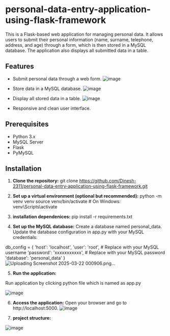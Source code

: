 # personal-data-entry-application-using-flask-framework

This is a Flask-based web application for managing personal data. It allows users to submit their personal information (name, surname, telephone, address, and age) through a form, which is then stored in a MySQL database. The application also displays all submitted data in a table.

## Features
- Submit personal data through a web form.
  ![image](https://github.com/user-attachments/assets/5d4efb12-2175-4aab-a9a5-c5a01237cead)

- Store data in a MySQL database.
  ![image](https://github.com/user-attachments/assets/5480a201-c6b2-4ee0-87b6-2d05c8da32ff)

- Display all stored data in a table.
  ![image](https://github.com/user-attachments/assets/3bad6408-e717-4dc5-855a-6a70c3d2473c)

- Responsive and clean user interface.
  
## Prerequisites
- Python 3.x
- MySQL Server
- Flask
- PyMySQL

## Installation

1. **Clone the repository:**
   git clone https://github.com/Dinesh-2311/personal-data-entry-application-using-flask-framework.git

 2. **Set up a virtual environment (optional but recommended):**
 python -m venv venv
source venv/bin/activate  # On Windows: venv\Scripts\activate

3. **installation dependenices:**
pip install -r requirements.txt

4. **Set up the MySQL database:**
Create a database named personal_data.
Update the database configuration in app.py with your MySQL credentials:

db_config = {
    'host': 'localhost',
    'user': 'root',  # Replace with your MySQL username
    'password': 'xxxxxxxxxxx',  # Replace with your MySQL password
    'database': 'personal_data'
}
![Uploading Screenshot 2025-03-22 000906.png…]()

5. **Run the application:**

Run application by clicking python file which is named as app.py

![image](https://github.com/user-attachments/assets/f19afc28-b9a0-4c0c-a88a-8b9ee4716336)


6. **Access the application:**
Open your browser and go to http://localhost:5000.
![image](https://github.com/user-attachments/assets/23c6ba71-0740-49bd-89b2-bf98ed056eec)


8. **project structure:**

![image](https://github.com/user-attachments/assets/6f9a043a-cf88-476f-9e49-02fd5117dfbb)





